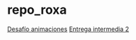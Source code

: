 # repo_roxa
[Desafío animaciones](https://marianacervino.github.io/repo_roxa/repo_roxa/roxa_animaciones)
[Entrega intermedia 2](https://marianacervino.github.io/repo_roxa/repo_roxa/roxa_cervino_E2)

